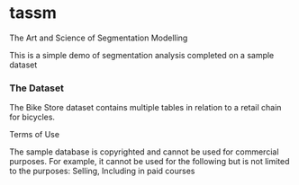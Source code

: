 # tassm
The Art and Science of Segmentation Modelling

This is a simple demo of segmentation analysis completed on a sample dataset

### The Dataset

The Bike Store dataset contains multiple tables in relation to a retail chain for bicycles.

Terms of Use

The sample database is copyrighted and cannot be used for commercial purposes. For example, it cannot be used for the following but is not limited to the purposes: Selling, Including in paid courses